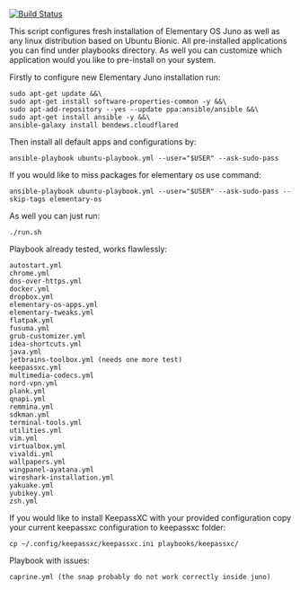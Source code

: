 [![Build Status](https://travis-ci.com/wyhasany/elementary-as-a-code.svg?branch=master)](https://travis-ci.com/wyhasany/elementary-as-a-code)

This script configures fresh installation of Elementary OS Juno as well
as any linux distribution based on Ubuntu Bionic. All pre-installed
applications you can find under playbooks directory. As well you can
customize which application would you like to pre-install on your
system.

Firstly to configure new Elementary Juno installation run:

```
sudo apt-get update &&\
sudo apt-get install software-properties-common -y &&\
sudo apt-add-repository --yes --update ppa:ansible/ansible &&\
sudo apt-get install ansible -y &&\
ansible-galaxy install bendews.cloudflared
```

Then install all default apps and configurations by:

```
ansible-playbook ubuntu-playbook.yml --user="$USER" --ask-sudo-pass
```

If you would like to miss packages for elementary os use command:
```
ansible-playbook ubuntu-playbook.yml --user="$USER" --ask-sudo-pass --skip-tags elementary-os
```

As well you can just run:

```
./run.sh
```

Playbook already tested, works flawlessly:

```
autostart.yml
chrome.yml
dns-over-https.yml
docker.yml
dropbox.yml
elementary-os-apps.yml
elementary-tweaks.yml
flatpak.yml
fusuma.yml
grub-customizer.yml
idea-shortcuts.yml
java.yml
jetbrains-toolbox.yml (needs one more test)
keepassxc.yml
multimedia-codecs.yml
nord-vpn.yml
plank.yml
qnapi.yml
remmina.yml
sdkman.yml
terminal-tools.yml
utilities.yml
vim.yml
virtualbox.yml
vivaldi.yml
wallpapers.yml
wingpanel-ayatana.yml
wireshark-installation.yml
yakuake.yml
yubikey.yml
zsh.yml
```

If you would like to install KeepassXC with your provided configuration
copy your current keepassxc configuration to keepassxc folder:
```
cp ~/.config/keepassxc/keepassxc.ini playbooks/keepassxc/
```

Playbook with issues:
```
caprine.yml (the snap probably do not work correctly inside juno)
```

